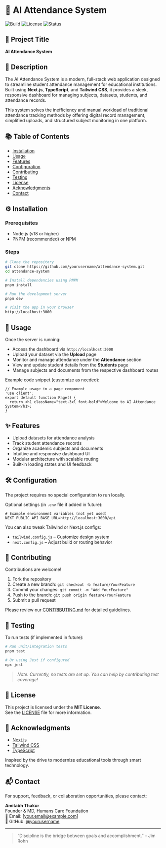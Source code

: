 # 🧠 AI Attendance System

![Build](https://img.shields.io/badge/build-passing-brightgreen)
![License](https://img.shields.io/badge/license-MIT-blue)
![Status](https://img.shields.io/badge/status-active-success)

## 📌 Project Title
**AI Attendance System**

## 📝 Description

The AI Attendance System is a modern, full-stack web application designed to streamline student attendance management for educational institutions. Built using **Next.js**, **TypeScript**, and **Tailwind CSS**, it provides a sleek, responsive dashboard for managing subjects, datasets, students, and attendance records.

This system solves the inefficiency and manual workload of traditional attendance tracking methods by offering digital record management, simplified uploads, and structured subject monitoring in one platform.

## 📚 Table of Contents

- [Installation](#installation)
- [Usage](#usage)
- [Features](#features)
- [Configuration](#configuration)
- [Contributing](#contributing)
- [Testing](#testing)
- [License](#license)
- [Acknowledgments](#acknowledgments)
- [Contact](#contact)

## ⚙️ Installation

### Prerequisites

- Node.js (v18 or higher)
- PNPM (recommended) or NPM

### Steps

```bash
# Clone the repository
git clone https://github.com/yourusername/attendance-system.git
cd attendance-system

# Install dependencies using PNPM
pnpm install

# Run the development server
pnpm dev

# Visit the app in your browser
http://localhost:3000
```

## 🚀 Usage

Once the server is running:

- Access the dashboard via `http://localhost:3000`
- Upload your dataset via the **Upload** page
- Monitor and manage attendance under the **Attendance** section
- View and update student details from the **Students** page
- Manage subjects and documents from the respective dashboard routes

Example code snippet (customize as needed):

```tsx
// Example usage in a page component
'use client';
export default function Page() {
  return <h1 className="text-3xl font-bold">Welcome to AI Attendance System</h1>;
}
```

## ✨ Features

- Upload datasets for attendance analysis
- Track student attendance records
- Organize academic subjects and documents
- Intuitive and responsive dashboard UI
- Modular architecture with scalable routing
- Built-in loading states and UI feedback

## 🛠 Configuration

The project requires no special configuration to run locally.

Optional settings (in `.env` file if added in future):
```env
# Example environment variables (not yet used)
NEXT_PUBLIC_API_BASE_URL=http://localhost:3000/api
```
You can also tweak Tailwind or Next.js configs:
- `tailwind.config.js` – Customize design system
- `next.config.js` – Adjust build or routing behavior

## 🤝 Contributing

Contributions are welcome!

1. Fork the repository
2. Create a new branch: `git checkout -b feature/YourFeature`
3. Commit your changes: `git commit -m "Add YourFeature"`
4. Push to the branch: `git push origin feature/YourFeature`
5. Submit a pull request

Please review our [CONTRIBUTING.md](CONTRIBUTING.md) for detailed guidelines.

## 🧪 Testing

To run tests (if implemented in future):

```bash
# Run unit/integration tests
pnpm test

# Or using Jest if configured
npx jest
```

> *Note: Currently, no tests are set up. You can help by contributing test coverage!*

## 📄 License

This project is licensed under the **MIT License**.  
See the [LICENSE](LICENSE) file for more information.

## 🙌 Acknowledgments

- [Next.js](https://nextjs.org/)
- [Tailwind CSS](https://tailwindcss.com/)
- [TypeScript](https://www.typescriptlang.org/)

Inspired by the drive to modernize educational tools through smart technology.

## 📬 Contact

For support, feedback, or collaboration opportunities, please contact:

**Amitabh Thakur**  
Founder & MD, Humans Care Foundation  
📧 Email: [your.email@example.com]  
🔗 GitHub: [@yourusername](https://github.com/yourusername)

---

> “Discipline is the bridge between goals and accomplishment.” – Jim Rohn
